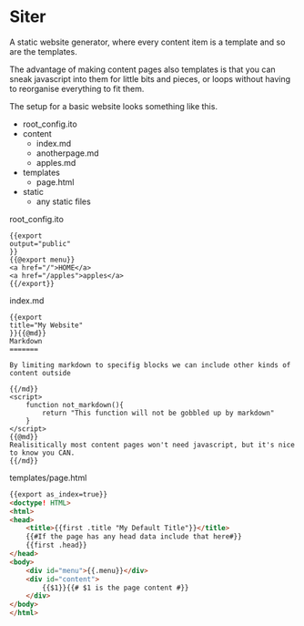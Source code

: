 Siter
======

A static website generator, where every content item is a template and so are the templates.

The advantage of making content pages also templates is that you can sneak javascript into them for little bits and pieces, or loops without having to reorganise everything to fit them.

The setup for a basic website looks something like this.

* root\_config.ito
* content
    * index.md
    * anotherpage.md
    * apples.md
* templates
    * page.html
* static
    * any static files


root\_config.ito
```none
{{export
output="public"
}}
{{@export menu}}
<a href="/">HOME</a>
<a href="/apples">apples</a>
{{/export}}

```

index.md
```none
{{export
title="My Website"
}}{{@md}}
Markdown
=======

By limiting markdown to specifig blocks we can include other kinds of content outside

{{/md}}
<script>
    function not_markdown(){
        return "This function will not be gobbled up by markdown"
    }
</script>
{{@md}}
Realisitically most content pages won't need javascript, but it's nice to know you CAN.
{{/md}}
```

templates/page.html

```html
{{export as_index=true}}
<doctype! HTML>
<html>
<head>
    <title>{{first .title "My Default Title"}}</title>
    {{#If the page has any head data include that here#}}
    {{first .head}}
</head>
<body>
    <div id="menu">{{.menu}}</div>
    <div id="content">
        {{$1}}{{# $1 is the page content #}}
    </div>
</body>
</html>

```

